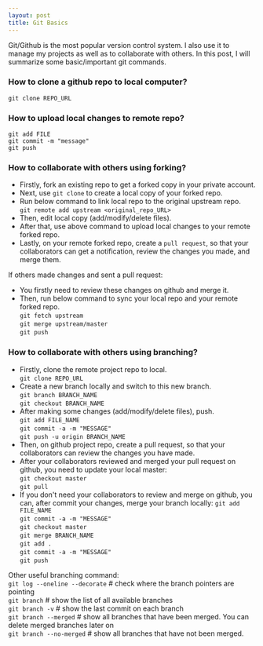 ```yaml
---
layout: post
title: Git Basics
---
```


Git/Github is the most popular version control system. I also use it to manage my projects as well as to collaborate with others. In this post, I will summarize some basic/important git commands.  

### How to clone a github repo to local computer?
`git clone REPO_URL`

### How to upload local changes to remote repo?
`git add FILE`   
`git commit -m "message"`   
`git push`  

### How to collaborate with others using forking?
* Firstly, fork an existing repo to get a forked copy in your private account.  
* Next, use `git clone` to create a local copy of your forked repo.
* Run below command to link local repo to the original upstream repo.  
`git remote add upstream <original_repo_URL>`  
* Then, edit local copy (add/modify/delete files).  
* After that, use above command to upload local changes to your remote forked repo.   
* Lastly, on your remote forked repo, create a `pull request`, so that your collaborators can get a notification, review the changes you made, and merge them.  

If others made changes and sent a pull request:
* You firstly need to review these changes on github and merge it.  
* Then, run below command to sync your local repo and your remote forked repo.  
`git fetch upstream`   
`git merge upstream/master`   
`git push`   

### How to collaborate with others using branching?  
* Firstly, clone the remote project repo to local.  
`git clone REPO_URL`   
* Create a new branch locally and switch to this new branch.   
`git branch BRANCH_NAME`  
`git checkout BRANCH_NAME`
* After making some changes (add/modify/delete files), push.  
`git add FILE_NAME`   
`git commit -a -m "MESSAGE"`   
`git push -u origin BRANCH_NAME`   
* Then, on github project repo, create a pull request, so that your collaborators can review the changes you have made.  
* After your collaborators reviewed and merged your pull request on github, you need to update your local master:  
`git checkout master`  
`git pull`  
* If you don't need your collaborators to review and merge on github, you can, after commit your changes, merge your branch locally:
`git add FILE_NAME`   
`git commit -a -m "MESSAGE"`  
`git checkout master`  
`git merge BRANCH_NAME`   
`git add .`   
`git commit -a -m "MESSAGE"`  
`git push`  

Other useful branching command:  
`git log --oneline --decorate`  # check where the branch pointers are pointing   
`git branch`    # show the list of all available branches   
`git branch -v` # show the last commit on each branch    
`git branch --merged`  # show all branches that have been merged. You can delete merged branches later on   
`git branch --no-merged`  # show all branches that have not been merged.   
